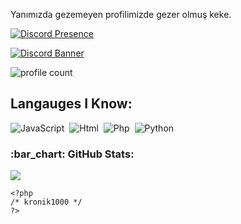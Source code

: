 Yanımızda gezemeyen profilimizde gezer olmuş keke.

[![Discord Presence](https://lanyard.cnrad.dev/api/1108498175653859358)](https://discord.com/users/1108498175653859358)


[![Discord Banner](https://api.weblutions.com/discord/invite/SzcX7YEH5c/)](https://discord.gg/SzcX7YEH5c)

![profile count](https://komarev.com/ghpvc/?username=WEDALARISEWMEM&color=8b72ff)&nbsp;

## Langauges I Know:
![JavaScript](https://img.shields.io/badge/-JavaScript-05122A?style=flat&logo=javascript)&nbsp;
![Html](https://img.shields.io/badge/-HTML-05122A?style=flat&logo=HTML5)&nbsp;
![Php](https://img.shields.io/badge/-PHP-05122A?style=flat&logo=PHP)&nbsp;
![Python](https://img.shields.io/badge/-PYTHON-05122A?style=flat&logo=PYTHON)&nbsp;
<h3 align="left">:bar_chart: GitHub Stats:</h3>
<p align="left">
<img src="https://github-profile-trophy.vercel.app/?username=WEDALARISEWMEM&theme=radical" />
</p>


```
<?php
/* kronik1000 */
?>
```
